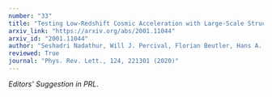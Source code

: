 ```yaml
---
number: "33"
title: "Testing Low-Redshift Cosmic Acceleration with Large-Scale Structure"
arxiv_link: "https://arxiv.org/abs/2001.11044"
arxiv_id: "2001.11044"
author: "Seshadri Nadathur, Will J. Percival, Florian Beutler, Hans A. Winther"
reviewed: True
journal: "Phys. Rev. Lett., 124, 221301 (2020)"
---
```

*Editors&apos; Suggestion in PRL*.